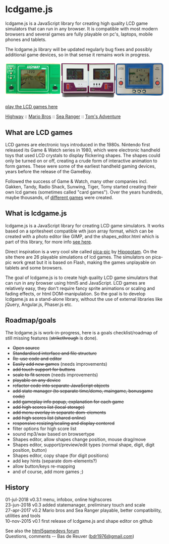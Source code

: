lcdgame.js
==========
lcdgame.js is a JavaScript library for creating high quality LCD game
simulators that can run in any browser. It is compatible with most modern
browsers and several games are fully playable on pc's, laptops, mobile phones
and tablets.

The lcdgame.js library will be updated regularly bug fixes and possibly
additional game devices, so in that sense it remains work in progress.

![preview screenshot](/lcdgamejs_preview.png?raw=true "preview")

[play the LCD games here](http://bdrgames.nl/lcdgames/)  

[Highway](http://bdrgames.nl/lcdgames/highway) :: 
[Mario Bros](http://bdrgames.nl/lcdgames/mariobros) :: 
[Sea Ranger](http://bdrgames.nl/lcdgames/searanger/) :: 
[Tom's Adventure](http://bdrgames.nl/lcdgames/tomsadventure/)

What are LCD games
------------------
LCD games are electronic toys introduced in the 1980s. Nintendo first released
its Game & Watch series in 1980, which were electronic handheld toys that used
LCD crystals to display flickering shapes. The shapes could only be turned on
or off, creating a crude form of interactive animation to form games. These
were some of the earliest handheld gaming devices, years before the release of
the GameBoy.

Followed the success of Game & Watch, many other companies incl. Gakken,
Tandy, Radio Shack, Sunwing, Tiger, Tomy started creating their own lcd games
(sometimes called "card games"). Over the years hundreds, maybe thousands, of
[different games](http://handheldempire.com/games.jsp) were created.

What is lcdgame.js
------------------
lcdgame.js is a JavaScript library for creating LCD game simulators. It works 
based on a spritesheet compatible wth json array format, which can be created with a photo editor like GIMP, and the 
shapes_editor.html which is part of this library, for more info [see here](/utils/).

Direct inspiration is a very cool site called 
[pica-pic](http://www.pica-pic.com/) by 
[Hipopotam](http://www.hipopotamstudio.pl/). On the site there are 26 playable 
simulations of lcd games. The simulators on pica-pic work great but it is based 
on Flash, making the games unplayable on tablets and some browsers. 

The goal of lcdgame.js is to create high quality LCD game simulators that can 
run in any browser using html5 and JavaScript. LCD games are relatively easy, 
they don't require fancy sprite animations or scaling and fading effects, or 
html DOM-manipulation. So the goal is to develop lcdgame.js as a stand-alone 
library, without the use of external libraries like jQuery, Angular.js, 
Phaser.js etc. 
 
Roadmap/goals
-------------
The lcdgame.js is work-in-progress, here is a goals checklist/roadmap of
still missing features (~~strikethrough~~ is done).

* ~~Open source~~
* ~~Standardised interface and file structure~~
* ~~Re-use code and editor~~
* ~~Easily add new games~~ (needs improvements)
* ~~add touch support for buttons~~
* ~~scale to fit screen~~ (needs improvements)
* ~~playable on any device~~
* ~~refactor code into separate JavaScript objects~~
* ~~add state manager (to separate time/demo, maingame, bonusgame code)~~
* ~~add gameplay info popup, explanation for each game~~
* ~~add high scores list (local storage)~~
* ~~add menu overlay in separate dom-elements~~
* ~~add high scores list (shared online)~~
* ~~responsive resizing/scaling and display centered~~
* filter options for high score list
* sound mp3/wav based on browsertype
* Shapes editor, allow shapes change position, mouse drag/move
* Shapes editor, support/preview/edit types (normal shape, digit, digit position, button)
* Shapes editor, copy shape (for digit positions)
* add key hints (separate dom-elements?)
* allow button/keys re-mapping
* and of course, add more games ;)

History
-------
01-jul-2018 v0.3.1 menu, infobox, online highscores   
23-jun-2018 v0.3 added statemanager, preliminary touch and scale   
27-apr-2017 v0.2 Mario bros and Sea Ranger playable, better compatibility, utilities and tools   
10-nov-2015 v0.1 first release of lcdgame.js and shape editor on github

See also the [html5gamedevs forum](http://www.html5gamedevs.com/topic/8204-lcd-game-simulator-engine-using-html5js/)  
Questions, comments -- Bas de Reuver (bdr1976@gmail.com)

